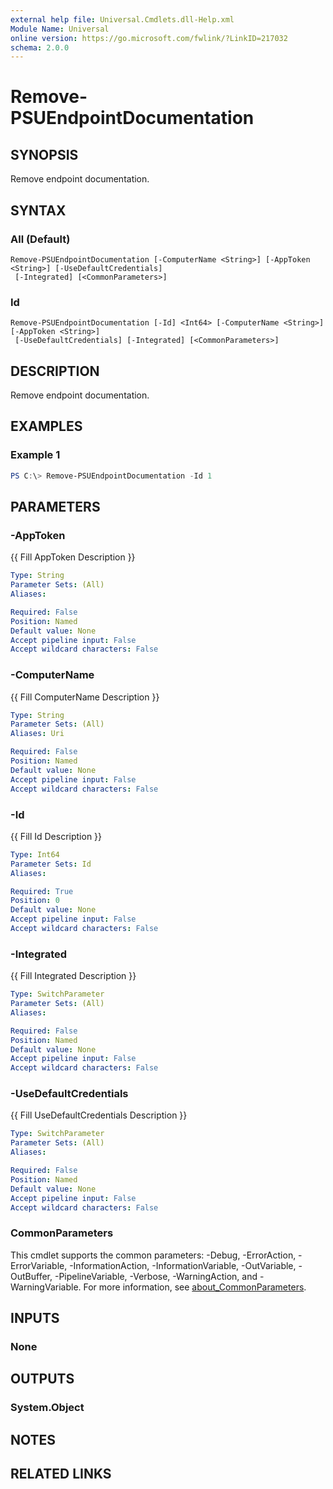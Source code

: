 ```yaml
---
external help file: Universal.Cmdlets.dll-Help.xml
Module Name: Universal
online version: https://go.microsoft.com/fwlink/?LinkID=217032
schema: 2.0.0
---
```


# Remove-PSUEndpointDocumentation

## SYNOPSIS
Remove endpoint documentation.

## SYNTAX

### All (Default)
```
Remove-PSUEndpointDocumentation [-ComputerName <String>] [-AppToken <String>] [-UseDefaultCredentials]
 [-Integrated] [<CommonParameters>]
```

### Id
```
Remove-PSUEndpointDocumentation [-Id] <Int64> [-ComputerName <String>] [-AppToken <String>]
 [-UseDefaultCredentials] [-Integrated] [<CommonParameters>]
```

## DESCRIPTION
Remove endpoint documentation.

## EXAMPLES

### Example 1
```powershell
PS C:\> Remove-PSUEndpointDocumentation -Id 1
```

## PARAMETERS

### -AppToken
{{ Fill AppToken Description }}

```yaml
Type: String
Parameter Sets: (All)
Aliases:

Required: False
Position: Named
Default value: None
Accept pipeline input: False
Accept wildcard characters: False
```

### -ComputerName
{{ Fill ComputerName Description }}

```yaml
Type: String
Parameter Sets: (All)
Aliases: Uri

Required: False
Position: Named
Default value: None
Accept pipeline input: False
Accept wildcard characters: False
```

### -Id
{{ Fill Id Description }}

```yaml
Type: Int64
Parameter Sets: Id
Aliases:

Required: True
Position: 0
Default value: None
Accept pipeline input: False
Accept wildcard characters: False
```

### -Integrated
{{ Fill Integrated Description }}

```yaml
Type: SwitchParameter
Parameter Sets: (All)
Aliases:

Required: False
Position: Named
Default value: None
Accept pipeline input: False
Accept wildcard characters: False
```

### -UseDefaultCredentials
{{ Fill UseDefaultCredentials Description }}

```yaml
Type: SwitchParameter
Parameter Sets: (All)
Aliases:

Required: False
Position: Named
Default value: None
Accept pipeline input: False
Accept wildcard characters: False
```

### CommonParameters
This cmdlet supports the common parameters: -Debug, -ErrorAction, -ErrorVariable, -InformationAction, -InformationVariable, -OutVariable, -OutBuffer, -PipelineVariable, -Verbose, -WarningAction, and -WarningVariable. For more information, see [about_CommonParameters](http://go.microsoft.com/fwlink/?LinkID=113216).

## INPUTS

### None

## OUTPUTS

### System.Object
## NOTES

## RELATED LINKS
